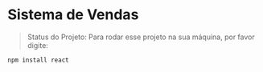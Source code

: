 # Sistema de Vendas #

>Status do Projeto: Para rodar esse projeto na sua máquina, por favor digite: 

```
npm install react 
```




